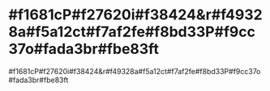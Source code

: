 # #f1681cP#f27620i#f38424&r#f49328a#f5a12ct#f7af2fe#f8bd33P#f9cc37o#fada3br#fbe83ft
#f1681cP#f27620i#f38424&r#f49328a#f5a12ct#f7af2fe#f8bd33P#f9cc37o#fada3br#fbe83ft

